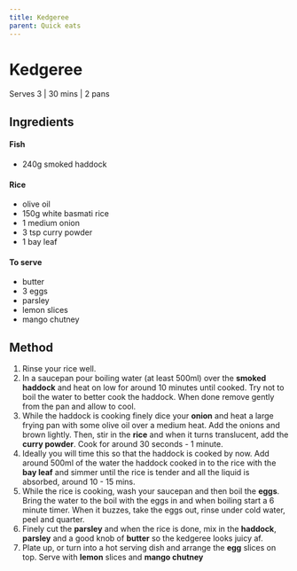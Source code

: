 ```yaml
---
title: Kedgeree
parent: Quick eats
---
```


# Kedgeree

Serves 3 \| 30 mins \| 2 pans

## Ingredients 

#### Fish

- 240g smoked haddock

#### Rice

- olive oil
- 150g white basmati rice
- 1 medium onion
- 3 tsp curry powder
- 1 bay leaf

#### To serve

- butter
- 3 eggs
- parsley
- lemon slices
- mango chutney

## Method

1. Rinse your rice well.
1. In a saucepan pour boiling water (at least 500ml) over the **smoked haddock** and heat on low for around 10 minutes until cooked. Try not to boil the water to better cook the haddock. When done remove gently from the pan and allow to cool.
1. While the haddock is cooking finely dice your **onion** and heat a large frying pan with some olive oil over a medium heat. Add the onions and brown lightly. Then, stir in the **rice** and when it turns translucent, add the **curry powder**. Cook for around 30 seconds - 1 minute.
1. Ideally you will time this so that the haddock is cooked by now. Add around 500ml of the water the haddock cooked in to the rice with the **bay leaf** and simmer until the rice is tender and all the liquid is absorbed, around 10 - 15 mins.
1. While the rice is cooking, wash your saucepan and then boil the **eggs**. Bring the water to the boil with the eggs in and when boiling start a 6 minute timer. When it buzzes, take the eggs out, rinse under cold water, peel and quarter.
1. Finely cut the **parsley** and when the rice is done, mix in the **haddock**, **parsley** and a good knob of **butter** so the kedgeree looks juicy af.
1. Plate up, or turn into a hot serving dish and arrange the **egg** slices on top. Serve with **lemon** slices and **mango chutney** 